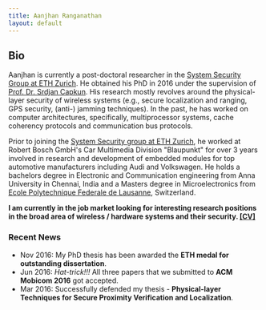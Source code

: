 ```yaml
---
title: Aanjhan Ranganathan
layout: default
---
```


## Bio
Aanjhan is currently a post-doctoral researcher in the [System Security Group at ETH Zurich]. He obtained his PhD in 2016 under the supervision of [Prof. Dr. Srdjan Capkun]. His research mostly revolves around the physical-layer security of wireless systems (e.g., secure localization and ranging, GPS security, (anti-) jamming techniques). In the past, he has worked on computer architectures, specifically, multiprocessor systems, cache coherency protocols and communication bus protocols.

Prior to joining the [System Security group at ETH Zurich], he worked at Robert Bosch GmbH's Car Multimedia Division "Blaupunkt" for over 3 years involved in research and development of embedded modules for top automotive manufacturers including Audi and Volkswagen. He holds a bachelors degree in Electronic and Communication engineering from Anna University in Chennai, India and a Masters degree in Microelectronics from [Ecole Polytechnique Federale de Lausanne], Switzerland.

**I am currently in the job market looking for interesting research positions in the broad area of wireless / hardware systems and their security. <a href="assets/cv_aanjhan.pdf">[CV]</a>**

### Recent News
* Nov 2016: My PhD thesis has been awarded the **ETH medal for outstanding dissertation**.
* Jun 2016: *Hat-trick!!!* All three papers that we submitted to **ACM Mobicom 2016** got accepted.
* Mar 2016: Successfully defended my thesis - **Physical-layer Techniques for Secure Proximity Verification and Localization**.

[System Security group at ETH Zurich]:http://www.syssec.ethz.ch
[Ecole Polytechnique Federale de Lausanne]:http://epfl.ch
[Prof. Dr. Srdjan Capkun]:http://www.syssec.ethz.ch/people/capkun.html
